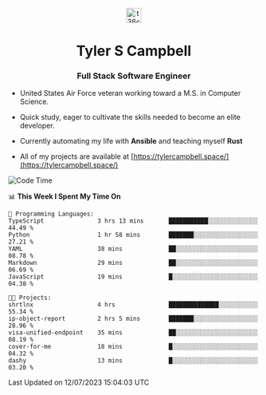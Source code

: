 <p align="center">
<a href="https://www.linkedin.com/in/t36campbell" target="blank"><img align="center" src="https://ik.imagekit.io/t36campbell/Portfolio/linkedin.png.original_m8bbGgPh6.png" alt="t36campbell" height="30" width="30" /></a>
</p>
<h1 align="center">Tyler S Campbell</h1>
<h3 align="center">Full Stack Software Engineer</h3>

* United States Air Force veteran working toward a M.S. in Computer Science.

* Quick study, eager to cultivate the skills needed to become an elite developer.

* Currently automating my life with **Ansible** and teaching myself **Rust**

* All of my projects are available at [https://tylercampbell.space/](https://tylercampbell.space/)

<!--START_SECTION:waka-->
![Code Time](http://img.shields.io/badge/Code%20Time-2%2C609%20hrs%2054%20mins-blue)

📊 **This Week I Spent My Time On** 

```text
💬 Programming Languages: 
TypeScript               3 hrs 13 mins       ███████████░░░░░░░░░░░░░░   44.49 % 
Python                   1 hr 58 mins        ███████░░░░░░░░░░░░░░░░░░   27.21 % 
YAML                     38 mins             ██░░░░░░░░░░░░░░░░░░░░░░░   08.78 % 
Markdown                 29 mins             ██░░░░░░░░░░░░░░░░░░░░░░░   06.69 % 
JavaScript               19 mins             █░░░░░░░░░░░░░░░░░░░░░░░░   04.38 % 

🐱‍💻 Projects: 
shrtlnx                  4 hrs               ██████████████░░░░░░░░░░░   55.34 % 
ip-object-report         2 hrs 5 mins        ███████░░░░░░░░░░░░░░░░░░   28.96 % 
visa-unified-endpoint    35 mins             ██░░░░░░░░░░░░░░░░░░░░░░░   08.19 % 
cover-for-me             18 mins             █░░░░░░░░░░░░░░░░░░░░░░░░   04.32 % 
dashy                    13 mins             █░░░░░░░░░░░░░░░░░░░░░░░░   03.20 % 
```


 Last Updated on 12/07/2023 15:04:03 UTC
<!--END_SECTION:waka-->
